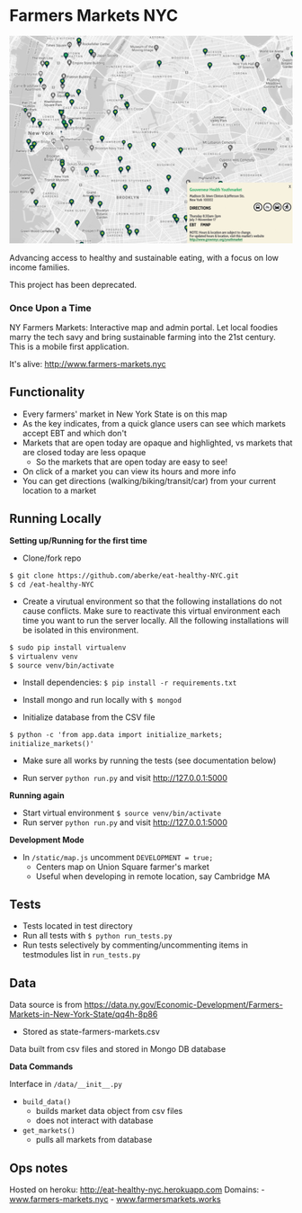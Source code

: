 Farmers Markets NYC
==============

![Demo Image](demo-assets/desktop-gif.gif)

Advancing access to healthy and sustainable eating, with a focus on low income families.


This project has been deprecated.

### Once Upon a Time


NY Farmers Markets: Interactive map and admin portal.
Let local foodies marry the tech savy and bring sustainable farming into the 21st century.
This is a mobile first application.

It's alive: <http://www.farmers-markets.nyc>


Functionality
---

- Every farmers' market in New York State is on this map
- As the key indicates, from a quick glance users can see which markets accept EBT and which don't
- Markets that are open today are opaque and highlighted, vs markets that are closed today are less opaque
	- So the markets that are open today are easy to see!
- On click of a market you can view its hours and more info
- You can get directions (walking/biking/transit/car) from your current location to a market


Running Locally
---

**Setting up/Running for the first time**

* Clone/fork repo 

```
$ git clone https://github.com/aberke/eat-healthy-NYC.git
$ cd /eat-healthy-NYC
```

* Create a virutual environment so that the following installations do not cause conflicts.  Make sure to reactivate this virtual environment each time you want to run the server locally.  All the following installations will be isolated in this environment.

```
$ sudo pip install virtualenv
$ virtualenv venv
$ source venv/bin/activate
```

* Install dependencies: ```$ pip install -r requirements.txt```

* Install mongo and run locally with ```$ mongod```
* Initialize database from the CSV file
```
$ python -c 'from app.data import initialize_markets; initialize_markets()'
```

* Make sure all works by running the tests (see documentation below)

* Run server ```python run.py``` and visit <http://127.0.0.1:5000>


**Running again**

* Start virtual environment ```$ source venv/bin/activate```
* Run server ```python run.py``` and visit <http://127.0.0.1:5000>



**Development Mode**

- In ```/static/map.js``` uncomment ```DEVELOPMENT = true;```
	- Centers map on Union Square farmer's market
	- Useful when developing in remote location, say Cambridge MA


Tests
---

- Tests located in test directory
- Run all tests with ```$ python run_tests.py```
- Run tests selectively by commenting/uncommenting items in testmodules list in ```run_tests.py```


Data
---

Data source is from https://data.ny.gov/Economic-Development/Farmers-Markets-in-New-York-State/qq4h-8p86
- Stored as state-farmers-markets.csv

Data built from csv files and stored in Mongo DB database

**Data Commands**

Interface in ```/data/__init__.py```

- ```build_data()```
	- builds market data object from csv files
	- does not interact with database
- ```get_markets()```
	- pulls all markets from database


Ops notes
---
Hosted on heroku: <http://eat-healthy-nyc.herokuapp.com>
Domains: 
	- <a href="http://www.farmers-markets.nyc">www.farmers-markets.nyc</a>
	- <a href="http://www.farmersmarkets.works">www.farmersmarkets.works</a>
